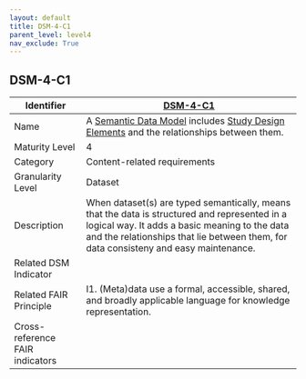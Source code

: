 ```yaml
---
layout: default
title: DSM-4-C1
parent_level: level4
nav_exclude: True
---
```


## DSM-4-C1

| Identifier | [DSM-4-C1](https://github.com/FAIRplus/Data-Maturity/blob/master/docs/_indicators/DSM-4-C1.md) |
| ---------- | ----------|
| Name | A [Semantic Data Model](https://fairplus.github.io/Data-Maturity/docs/Glossary/#semantic-data-model) includes [Study Design Elements](https://fairplus.github.io/Data-Maturity/docs/Glossary/#study-design-element) and the relationships between them. |
| Maturity Level | 4 |
| Category | Content-related requirements |
| Granularity Level | Dataset |
| Description | When dataset(s) are typed semantically, means that the data is structured and represented in a logical way. It adds a basic meaning to the data and the relationships that lie between them, for data consisteny and easy maintenance. |
| Related DSM Indicator | |
| Related FAIR Principle | I1. (Meta)data use a formal, accessible, shared, and broadly applicable language for knowledge representation. |
| Cross-reference FAIR indicators |  |
